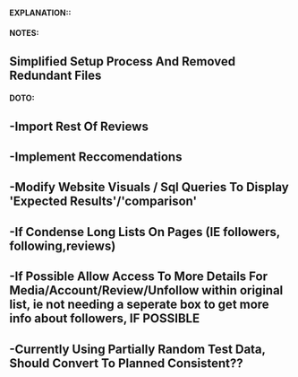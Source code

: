 #### EXPLANATION::

#### NOTES:
## Simplified Setup Process And Removed Redundant Files

#### DOTO:
## -Import Rest Of Reviews
## -Implement Reccomendations
## -Modify Website Visuals / Sql Queries To Display 'Expected Results'/'comparison'
## -If Condense Long Lists On Pages (IE followers, following,reviews)
## -If Possible Allow Access To More Details For Media/Account/Review/Unfollow within original list, ie not needing a seperate box to get more info about followers, IF POSSIBLE
## -Currently Using Partially Random Test Data, Should Convert To Planned Consistent??


